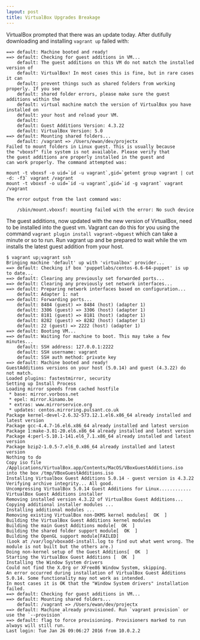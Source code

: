 ```yaml
---
layout: post
title: VirtualBox Upgrades Breakage
---
```


VirtualBox prompted that there was an update today.  After dutifully downloading and installing ```vagrant up``` failed with:

	==> default: Machine booted and ready!
	==> default: Checking for guest additions in VM...
	    default: The guest additions on this VM do not match the installed version of
	    default: VirtualBox! In most cases this is fine, but in rare cases it can
	    default: prevent things such as shared folders from working properly. If you see
	    default: shared folder errors, please make sure the guest additions within the
	    default: virtual machine match the version of VirtualBox you have installed on
	    default: your host and reload your VM.
	    default: 
	    default: Guest Additions Version: 4.3.22
	    default: VirtualBox Version: 5.0
	==> default: Mounting shared folders...
	    default: /vagrant => /Users/ewan/dev/projectx
	Failed to mount folders in Linux guest. This is usually because
	the "vboxsf" file system is not available. Please verify that
	the guest additions are properly installed in the guest and
	can work properly. The command attempted was:

	mount -t vboxsf -o uid=`id -u vagrant`,gid=`getent group vagrant | cut -d: -f3` vagrant /vagrant
	mount -t vboxsf -o uid=`id -u vagrant`,gid=`id -g vagrant` vagrant /vagrant

	The error output from the last command was:

		/sbin/mount.vboxsf: mounting failed with the error: No such device


The guest additions, now updated with the new version of VirtualBox,  need to be installed into the guest vm.  Vagrant can do this for you using the command ```vagrant plugin install vagrant-vbguest``` which can take a minute or so to run.  Run vagrant up and be prepared to wait while the vm installs the latest guest addition from your host.

	$ vagrant up;vagrant ssh
	Bringing machine 'default' up with 'virtualbox' provider...
	==> default: Checking if box 'puppetlabs/centos-6.6-64-puppet' is up to date...
	==> default: Clearing any previously set forwarded ports...
	==> default: Clearing any previously set network interfaces...
	==> default: Preparing network interfaces based on configuration...
	    default: Adapter 1: nat
	==> default: Forwarding ports...
	    default: 8484 (guest) => 8484 (host) (adapter 1)
	    default: 3306 (guest) => 3306 (host) (adapter 1)
	    default: 8181 (guest) => 8181 (host) (adapter 1)
	    default: 8282 (guest) => 8282 (host) (adapter 1)
	    default: 22 (guest) => 2222 (host) (adapter 1)
	==> default: Booting VM...
	==> default: Waiting for machine to boot. This may take a few minutes...
	    default: SSH address: 127.0.0.1:2222
	    default: SSH username: vagrant
	    default: SSH auth method: private key
	==> default: Machine booted and ready!
	GuestAdditions versions on your host (5.0.14) and guest (4.3.22) do not match.
	Loaded plugins: fastestmirror, security
	Setting up Install Process
	Loading mirror speeds from cached hostfile
	 * base: mirror.vorboss.net
	 * epel: mirror.kinamo.be
	 * extras: www.mirrorservice.org
	 * updates: centos.mirroring.pulsant.co.uk
	Package kernel-devel-2.6.32-573.12.1.el6.x86_64 already installed and latest version
	Package gcc-4.4.7-16.el6.x86_64 already installed and latest version
	Package 1:make-3.81-20.el6.x86_64 already installed and latest version
	Package 4:perl-5.10.1-141.el6_7.1.x86_64 already installed and latest version
	Package bzip2-1.0.5-7.el6_0.x86_64 already installed and latest version
	Nothing to do
	Copy iso file /Applications/VirtualBox.app/Contents/MacOS/VBoxGuestAdditions.iso into the box /tmp/VBoxGuestAdditions.iso
	Installing Virtualbox Guest Additions 5.0.14 - guest version is 4.3.22
	Verifying archive integrity... All good.
	Uncompressing VirtualBox 5.0.14 Guest Additions for Linux............
	VirtualBox Guest Additions installer
	Removing installed version 4.3.22 of VirtualBox Guest Additions...
	Copying additional installer modules ...
	Installing additional modules ...
	Removing existing VirtualBox non-DKMS kernel modules[  OK  ]
	Building the VirtualBox Guest Additions kernel modules
	Building the main Guest Additions module[  OK  ]
	Building the shared folder support module[  OK  ]
	Building the OpenGL support module[FAILED]
	(Look at /var/log/vboxadd-install.log to find out what went wrong. The module is not built but the others are.)
	Doing non-kernel setup of the Guest Additions[  OK  ]
	Starting the VirtualBox Guest Additions [  OK  ]
	Installing the Window System drivers
	Could not find the X.Org or XFree86 Window System, skipping.
	An error occurred during installation of VirtualBox Guest Additions 5.0.14. Some functionality may not work as intended.
	In most cases it is OK that the "Window System drivers" installation failed.
	==> default: Checking for guest additions in VM...
	==> default: Mounting shared folders...
	    default: /vagrant => /Users/ewan/dev/projectx
	==> default: Machine already provisioned. Run `vagrant provision` or use the `--provision`
	==> default: flag to force provisioning. Provisioners marked to run always will still run.
	Last login: Tue Jan 26 09:06:27 2016 from 10.0.2.2

